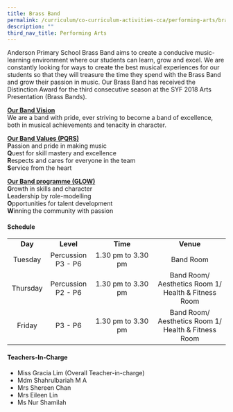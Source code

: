 ```yaml
---
title: Brass Band
permalink: /curriculum/co-curriculum-activities-cca/performing-arts/brass-band/
description: ""
third_nav_title: Performing Arts
---
```

<p>Anderson Primary School Brass Band aims to create a conducive music-learning environment where our students can learn, grow and excel. We are constantly looking for ways to create the best musical experiences for our students so that they will treasure the time they spend with the Brass Band and grow their passion in music. Our Brass Band has received the Distinction Award for the third consecutive season at the SYF 2018 Arts Presentation (Brass Bands).</p>
<p><strong><u>Our Band Vision<br /></u></strong>We are a band with pride, ever striving to become a band of excellence, both in musical achievements and tenacity in character.</p>
<p><strong><u>Our Band Values (PQRS)<br /></u></strong><strong>P</strong>assion and pride in making music<br /><strong>Q</strong>uest for skill mastery and excellence<br /><strong>R</strong>espects and cares for everyone in the team<br /><strong>S</strong>ervice from the heart</p>
<p><strong><u>Our Band programme (GLOW)<br /></u></strong><strong>G</strong>rowth in skills and character<br /><strong>L</strong>eadership by role-modelling<br /><strong>O</strong>pportunities for talent development<br /><strong>W</strong>inning the community with passion</p>
<h4><strong>Schedule</strong></h4>
<table>
<tbody>
<tr>
<td style="text-align: center;" width="76"><strong>Day</strong></td>
<td style="text-align: center;" width="68"><strong>Level</strong></td>
<td style="text-align: center;" width="139"><strong>Time</strong></td>
<td style="text-align: center;" width="156"><strong>Venue</strong></td>
</tr>
<tr>
<td style="text-align: center;" width="76">Tuesday</td>
<td style="text-align: center;" width="68">Percussion<br />P3 - P6</td>
<td style="text-align: center;" width="139">1.30 pm to 3.30 pm</td>
<td style="text-align: center;" width="156">Band Room</td>
</tr>
<tr>
<td style="text-align: center;" width="76">Thursday</td>
<td style="text-align: center;" width="68">Percussion<br />P2 - P6</td>
<td style="text-align: center;" width="139">1.30 pm to 3.30 pm</td>
<td style="text-align: center;" width="156">Band Room/<br />Aesthetics Room 1/<br />Health &amp; Fitness Room</td>
</tr>
<tr>
<td style="text-align: center;" width="76">Friday</td>
<td style="text-align: center;" width="68">P3 - P6</td>
<td style="text-align: center;" width="139">1.30 pm to 3.30 pm</td>
<td style="text-align: center;" width="156">Band Room/<br />Aesthetics Room 1/<br />Health &amp; Fitness Room</td>
</tr>
</tbody>
</table>
<h4><strong>Teachers-In-Charge</strong></h4>
<ul>
<li>Miss Gracia Lim (Overall Teacher-in-charge)</li>
<li>Mdm Shahrulbariah M A</li>
<li>Mrs Shereen Chan</li>
<li>Mrs Eileen Lin</li>
<li>Ms Nur Shamilah</li>
</ul>